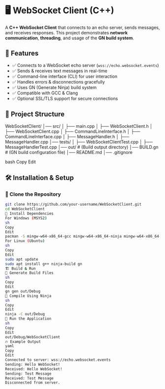 # 🖥️ WebSocket Client (C++)

A **C++ WebSocket Client** that connects to an echo server, sends messages, and receives responses. This project demonstrates **network communication**, **threading**, and usage of the **GN build system**.

## 📌 Features

- ✅ Connects to a WebSocket echo server (`wss://echo.websocket.events`)  
- ✅ Sends & receives text messages in real-time  
- ✅ Command-line interface (CLI) for user interaction  
- ✅ Handles errors & disconnections gracefully  
- ✅ Uses GN (Generate Ninja) build system  
- ✅ Compatible with GCC & Clang  
- ✅ Optional SSL/TLS support for secure connections  

## 📂 Project Structure

WebSocketClient/ │── src/ │ ├── main.cpp │ ├── WebSocketClient.h │ ├── WebSocketClient.cpp │ ├── CommandLineInterface.h │ ├── CommandLineInterface.cpp │ ├── MessageHandler.h │ ├── MessageHandler.cpp │── tests/ │ ├── WebSocketClientTest.cpp │ ├── MessageHandlerTest.cpp │── out/ # (Build output directory) │── BUILD.gn # (GN build configuration file) │── README.md │── .gitignore

bash
Copy
Edit

## 🛠️ Installation & Setup  

### **🔹 Clone the Repository**
```sh
git clone https://github.com/your-username/WebSocketClient.git
cd WebSocketClient
🔹 Install Dependencies
For Windows (MSYS2)
sh
Copy
Edit
pacman -S mingw-w64-x86_64-gcc mingw-w64-x86_64-ninja mingw-w64-x86_64-gn
For Linux (Ubuntu)
sh
Copy
Edit
sudo apt update
sudo apt install g++ ninja-build gn
🏗️ Build & Run
🔹 Generate Build Files
sh
Copy
Edit
gn gen out/Debug
🔹 Compile Using Ninja
sh
Copy
Edit
ninja -C out/Debug
🔹 Run the Application
sh
Copy
Edit
out/Debug/WebSocketClient
🔥 Example Output
yaml
Copy
Edit
Connected to server: wss://echo.websocket.events
Sending: Hello WebSocket!
Received: Hello WebSocket!
Sending: Test Message
Received: Test Message
Disconnected from server.
 
 
